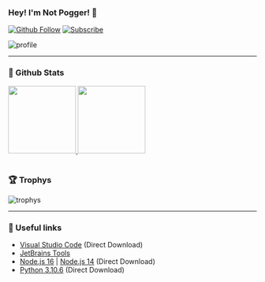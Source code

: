 ### Hey! I'm Not Pogger! 👋
[![Github Follow](https://img.shields.io/github/followers/not-pogger?color=1DA1F2&logo=github&label=Follow&style=for-the-badge)](https://github.com/not-pogger)
[![Subscribe](https://img.shields.io/badge/SUBSCRIBE-red?logo=youtube&style=for-the-badge)](https://www.youtube.com/channel/UCNJ-E6mXluBpM0lybA8jCqQ?sub_confirmation=1)

![profile](https://discord.c99.nl/widget/theme-2/535128034030649344.png)
<br />

<hr>

### 🧬 Github Stats
<a href="https://github.com/not_pogger"><img height="137px" src="https://github-readme-stats.vercel.app/api?username=not-pogger&count_private=true&theme=discord_old_blurple" /> <img height="137px" src="https://github-readme-stats.vercel.app/api/top-langs/?username=anuraghazra&layout=compact&theme=discord_old_blurple" /></a>
<br />
<br />

### 🏆 Trophys
![trophys](https://github-profile-trophy.vercel.app/?username=not-pogger&theme=discord_old_blurple&row=1&column=10)

---

### 🔗 Useful links
 
- [Visual Studio Code](https://code.visualstudio.com/docs/?dv=win) (Direct Download)
- [JetBrains Tools](https://www.jetbrains.com/products/#type=ide)
- [Node.js 16](https://nodejs.org/dist/v16.15.1/node-v16.15.1-x64.msi) | [Node.js 14](https://nodejs.org/dist/v14.15.5/node-v14.15.5-x64.msi) (Direct Download)
- [Python 3.10.6](https://www.python.org/ftp/python/3.10.6/python-3.10.6-amd64.exe) (Direct Download)
<br />
<br />
